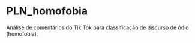 # PLN_homofobia
Análise de comentários do Tik Tok para classificação de discurso de ódio (homofobia). 
